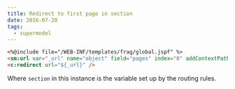 ```yaml
---
title: Redirect to first page in section
date: 2016-07-28
tags:
  - supermodel
---
```


~~~html
<%@include file="/WEB-INF/templates/frag/global.jspf" %>
<sm:url var="_url" name="object" field="pages" index="0" addContextPath="false"><sm:attribute name="section" value="${object}" /></sm:url>
<c:redirect url="${_url}" />
~~~

Where `section` in this instance is the variable set up by the routing rules.
